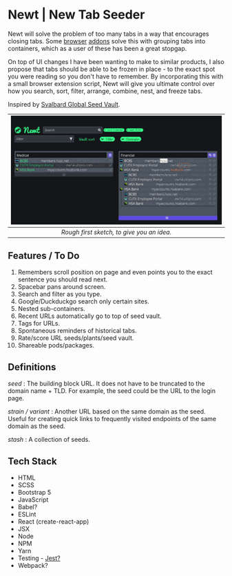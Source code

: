 # Newt | New Tab Seeder
Newt will solve the problem of too many tabs in a way that encourages closing tabs. Some [browser](https://chrome.google.com/webstore/detail/cluster-window-tab-manage/aadahadfdmiibmdhfmpbeeebejmjnkef?hl=en) [addons](https://addons.mozilla.org/en-US/firefox/addon/simple-tab-groups/) solve this with grouping tabs into containers, which as a user of these has been a great stopgap.

On top of UI changes I have been wanting to make to similar products, I also propose that tabs should be able to be frozen in place - to the exact spot you were reading so you don't have to remember. By incorporating this with a small browser extension script, Newt will give you ultimate control over how you search, sort, filter, arrange, combine, nest, and freeze tabs.

Inspired by [Svalbard Global Seed Vault](https://www.croptrust.org/our-work/svalbard-global-seed-vault).

| ![Mockup - Rough first sketch](mockup-rough-first-sketch.png) |
|:--:|
| *Rough first sketch, to give you an idea.* |

## Features / To Do

<ol>
  <li>Remembers scroll position on page and even points you to the exact sentence you should read next.</li>
  <li>Spacebar pans around screen.</li>
  <li>Search and filter as you type.</li>
  <li>Google/Duckduckgo search only certain sites.</li>
  <li>Nested sub-containers.</li>
  <li>Recent URLs automatically go to top of seed vault.</li>
  <li>Tags for URLs.</li>
  <li>Spontaneous reminders of historical tabs.</li>
  <li>Rate/score URL seeds/plants/seed vault.</li>
  <li>Shareable pods/packages.</li>
</ol>

## Definitions

*seed*
: The building block URL. It does not have to be truncated to the domain name + TLD. For example, the seed could be the URL to the login page.

*strain / variant*
: Another URL based on the same domain as the seed. Useful for creating quick links to frequently visited endpoints of the same domain as the seed.

*stash*
: A collection of seeds.

## Tech Stack
- HTML
- SCSS
- Bootstrap 5
- JavaScript
- Babel?
- ESLint
- React (create-react-app)
- JSX
- Node
- NPM
- Yarn
- Testing - [Jest?](https://jestjs.io/docs/en/getting-started)
- Webpack?
